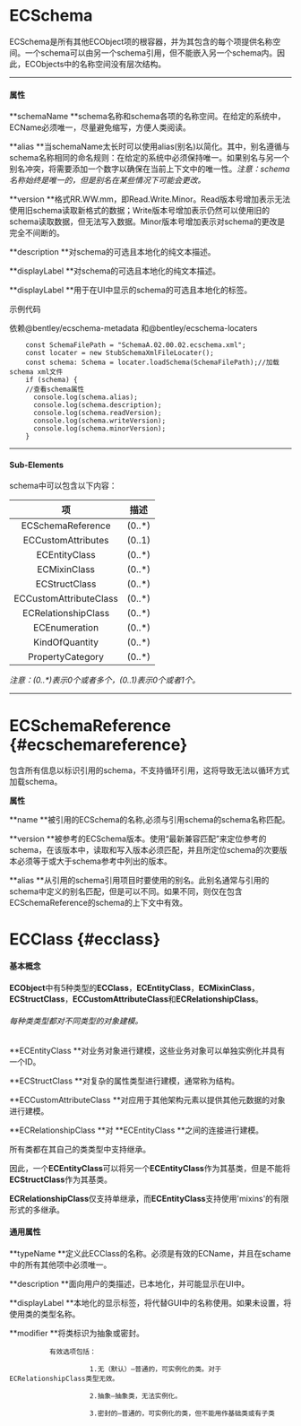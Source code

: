# ECSchema

ECSchema是所有其他ECObject项的根容器，并为其包含的每个项提供名称空间。一个schema可以由另一个schema引用，但不能嵌入另一个schema内。因此，ECObjects中的名称空间没有层次结构。

---

#### 属性

**schemaName     **schema名称和schema各项的名称空间。在给定的系统中，ECName必须唯一，尽量避免缩写，方便人类阅读。

**alias       **当schemaName太长时可以使用alias\(别名\)以简化。其中，别名遵循与schema名称相同的命名规则：在给定的系统中必须保持唯一。如果别名与另一个别名冲突，将需要添加一个数字以确保在当前上下文中的唯一性。_注意：schema名称始终是唯一的，但是别名在某些情况下可能会更改。_

**version       **格式RR.WW.mm，即Read.Write.Minor。Read版本号增加表示无法使用旧schema读取新格式的数据；Write版本号增加表示仍然可以使用旧的schema读取数据，但无法写入数据。Minor版本号增加表示对schema的更改是完全不间断的。

**description       **对schema的可选且本地化的纯文本描述。

**displayLabel    **对schema的可选且本地化的纯文本描述。

**displayLabel    **用于在UI中显示的schema的可选且本地化的标签。

示例代码

依赖@bentley/ecschema-metadata 和@bentley/ecschema-locaters

```
    const SchemaFilePath = "SchemaA.02.00.02.ecschema.xml";
    const locater = new StubSchemaXmlFileLocater();
    const schema: Schema = locater.loadSchema(SchemaFilePath);//加载schema xml文件
    if (schema) {
    //查看schema属性
      console.log(schema.alias);
      console.log(schema.description);
      console.log(schema.readVersion);
      console.log(schema.writeVersion);
      console.log(schema.minorVersion);
    }
```

---

#### Sub-Elements

schema中可以包含以下内容：

| 项 | 描述 |
| :---: | :---: |
| ECSchemaReference | \(0..\*\) |
| ECCustomAttributes | \(0..1\) |
| ECEntityClass | \(0..\*\) |
| ECMixinClass | \(0..\*\) |
| ECStructClass | \(0..\*\) |
| ECCustomAttributeClass | \(0..\*\) |
| ECRelationshipClass | \(0..\*\) |
| ECEnumeration | \(0..\*\) |
| KindOfQuantity | \(0..\*\) |
| PropertyCategory | \(0..\*\) |

_注意：\(0..\*\)表示0个或者多个，\(0..1\)表示0个或者1个。_

---

# ECSchemaReference {#ecschemareference}

包含所有信息以标识引用的schema，不支持循环引用，这将导致无法以循环方式加载schema。

**属性**

**name   **被引用的ECSchema的名称,必须与引用schema的schema名称匹配。

**version   **被参考的ECSchema版本。使用“最新兼容匹配”来定位参考的schema，在该版本中，读取和写入版本必须匹配，并且所定位schema的次要版本必须等于或大于schema参考中列出的版本。

**alias  **从引用的schema引用项目时要使用的别名。此别名通常与引用的schema中定义的别名匹配，但是可以不同。如果不同，则仅在包含ECSchemaReference的schema的上下文中有效。

# ECClass {#ecclass}

#### 基本概念

**ECObject**中有5种类型的**ECClass**，**ECEntityClass**，**ECMixinClass**，**ECStructClass**，**ECCustomAttributeClass**和**ECRelationshipClass**。

###### 每种类类型都对不同类型的对象建模。

**ECEntityClass **对业务对象进行建模，这些业务对象可以单独实例化并具有一个ID。

**ECStructClass **对复杂的属性类型进行建模，通常称为结构。

**ECCustomAttributeClass **对应用于其他架构元素以提供其他元数据的对象进行建模。

**ECRelationshipClass **对 **ECEntityClass **之间的连接进行建模。

所有类都在其自己的类类型中支持继承。

因此，一个**ECEntityClass**可以将另一个**ECEntityClass**作为其基类，但是不能将**ECStructClass**作为其基类。

**ECRelationshipClass**仅支持单继承，而**ECEntityClass**支持使用'mixins'的有限形式的多继承。

#### 通用属性

**typeName **定义此ECClass的名称。必须是有效的ECName，并且在schame中的所有其他项中必须唯一。

**description  **面向用户的类描述，已本地化，并可能显示在UI中。

**displayLabel **本地化的显示标签，将代替GUI中的名称使用。如果未设置，将使用类的类型名称。

**modifier **将类标识为抽象或密封。

              有效选项包括：

                        1.无（默认）–普通的，可实例化的类。对于ECRelationshipClass类型无效。

                        2.抽象–抽象类，无法实例化。

                        3.密封的–普通的，可实例化的类，但不能用作基础类或有子类



